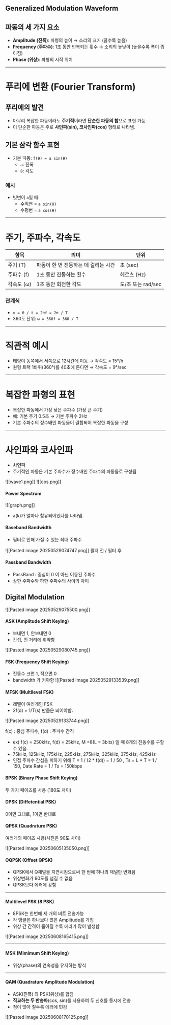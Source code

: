 
## Generalized Modulation Waveform

## 파동의 세 가지 요소
- **Amplitude (진폭)**: 파형의 높이 → 소리의 크기 (클수록 높음)
- **Frequency (주파수)**: 1초 동안 반복되는 횟수 → 소리의 높낮이 (높을수록 폭이 좁아짐)
- **Phase (위상)**: 파형의 시작 위치

---

# 푸리에 변환 (Fourier Transform)

## 푸리에의 발견
- 아무리 복잡한 파동이라도 **주기적**이라면 **단순한 파동의 합**으로 표현 가능.
- 이 단순한 파동은 주로 **사인파(sin), 코사인파(cos)** 형태로 나타냄.

## 기본 삼각 함수 표현
- 기본 파동: `f(θ) = a sin(θ)`  
  - `a`: 진폭
  - `θ`: 각도

### 예시
- 빗변이 `a`일 때:
  - 수직변 = `a sin(θ)`
  - 수평변 = `a cos(θ)`

---

# 주기, 주파수, 각속도

| 항목     | 의미                              | 단위        |
|----------|-----------------------------------|-------------|
| 주기 (T) | 파동이 한 번 진동하는 데 걸리는 시간 | 초 (sec)     |
| 주파수 (f) | 1초 동안 진동하는 횟수             | 헤르츠 (Hz) |
| 각속도 (ω) | 1초 동안 회전한 각도                | 도/초 또는 rad/sec |

### 관계식
- `ω = θ / t = 2πf = 2π / T`
- 360도 단위: `ω = 360f = 360 / T`

---

# 직관적 예시
- 태양이 동쪽에서 서쪽으로 12시간에 이동 → 각속도 = 15°/h
- 원형 트랙 1바퀴(360°)를 40초에 돈다면 → 각속도 = 9°/sec

---

# 복잡한 파형의 표현

- 복잡한 파동에서 가장 낮은 주파수 (가장 큰 주기)
- 예: 기본 주기 0.5초 → 기본 주파수 2Hz
- 기본 주파수의 정수배인 파동들이 결합되어 복잡한 파동을 구성

---

# 사인파와 코사인파

- **사인파**
- 주기적인 파동은 기본 주파수가 정수배인 주파수의 파동들로 구성됨

![[wave1.png]]
![[cos.png]]

#### Power Spectrum

![[graph.png]]
- a(k)가 얼마나 함유되어있나를 나타냄.

#### Baseband Bandwidth

- 필터로 인해 가질 수 있는 최대 주파수

![[Pasted image 20250529074747.png]]
필터 전 / 필터 후

#### Passband Bandwidth

- PassBand : 중심이 0 이 아닌 이동된 주파수
- 상한 주파수와 하한 주파수의 사이의 차이


## Digital Modulation

![[Pasted image 20250529075500.png]]

#### ASK (Amplitude Shift Keying)

- 보내면 1, 안보내면 0
- 간섭, 먼 거리에 취약함
 
![[Pasted image 20250529080745.png]]

#### FSK (Frequency Shift Keying)

- 진동수 크면 1, 작으면 0
- bandwidth 가 커야함
![[Pasted image 20250529133539.png]]

#### MFSK (Multilevel FSK)

- 레벨이 여러개인 FSK
- 2f(d) = 1/T(s) 만큼은 띄어야함.

![[Pasted image 20250529133744.png]]

f(c) : 중심 주파수, f(d) : 주파수 간격
- ex) f(c) = 250kHz, f(d) = 25kHz, M =8(L = 3bits) 일 때 8개의 진동수를 구할 수 있음. 
- 75kHz, 125kHz, 175kHz, 225kHz, 275kHz, 325kHz, 375kHz, 425kHz
- 인접 주파수 간섭을 피하기 위해 T = 1 / (2 * f(d)) = 1 / 50 , Ts = L * T = 1 / 150, Date Rate = 1 / Ts = 150kbps

#### BPSK (Binary Phase Shift Keying)

두 가지 페이즈를 사용 (180도 차이)
#### DPSK (Diffetential PSK)

0이면 그대로, 1이면  반대로

#### QPSK (Quadrature PSK)

여러개의 페이즈 사용(사진은 90도 차이)

![[Pasted image 20250605135050.png]]

#### OQPSK (Offset QPSK)

- QPSK에서 Q채널을 지연시킴으로써 한 번에 하나의 채널만 변화됨
- 위상변화가 90도를 넘길 수 없음
- QPSK보다 에러에 강함

---

#### Multilevel PSK (8 PSK)

- 8PSK는 한번에 세 개의 비트 전송가능
- 각 앵글은 하나보다 많은 Amplitude를 가짐
- 위상 간 간격이 좁아질 수록 에러가 많이 발생함

![[Pasted image 20250608165415.png]]

---

#### MSK (Mimimum Shift Keying)

- 위상(phase)의 연속성을 유지하는 방식

---

#### QAM (Quadrature Amplitude Modulation)

- ASK(진폭) 와 PSK(위상)를 합침
- **직교하는 두 반송파**(cos, sin)를 사용하여 두 신호를 동시에 전송
- 점이 많아 질수록 에러에 민감

![[Pasted image 20250608170125.png]]

